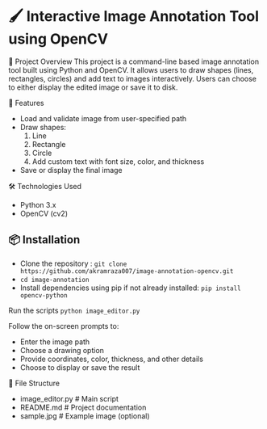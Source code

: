# 🖌️ Interactive Image Annotation Tool using OpenCV
📌 Project Overview
This project is a command-line based image annotation tool built using Python and OpenCV. It allows users to draw shapes (lines, rectangles, circles) and add text to images interactively. Users can choose to either display the edited image or save it to disk.

🚀 Features
- Load and validate image from user-specified path
- Draw shapes:
  1. Line
  2. Rectangle
  3. Circle
  4. Add custom text with font size, color, and thickness
- Save or display the final image

🛠️ Technologies Used
- Python 3.x
- OpenCV (cv2)

## 📦 Installation
- Clone the repository :
```git clone https://github.com/akramraza007/image-annotation-opencv.git```
- ```cd image-annotation```
- Install dependencies using pip if not already installed:
```pip install opencv-python```



Run the scripts
```python image_editor.py```


Follow the on-screen prompts to:
- Enter the image path
- Choose a drawing option
- Provide coordinates, color, thickness, and other details
- Choose to display or save the result


📁 File Structure
- image_editor.py         # Main script
- README.md               # Project documentation
- sample.jpg              # Example image (optional)





